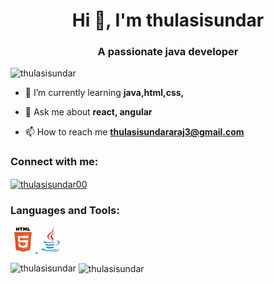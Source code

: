 <h1 align="center">Hi 👋, I'm thulasisundar</h1>
<h3 align="center">A passionate java developer</h3>

<p align="left"> <img src="https://komarev.com/ghpvc/?username=thulasisundar&label=Profile%20views&color=0e75b6&style=flat" alt="thulasisundar" /> </p>

- 🌱 I’m currently learning **java,html,css,**

- 💬 Ask me about **react, angular**

- 📫 How to reach me **thulasisundararaj3@gmail.com**

<h3 align="left">Connect with me:</h3>
<p align="left">
<a href="https://twitter.com/thulasisundar00" target="blank"><img align="center" src="https://raw.githubusercontent.com/rahuldkjain/github-profile-readme-generator/master/src/images/icons/Social/twitter.svg" alt="thulasisundar00" height="30" width="40" /></a>
</p>

<h3 align="left">Languages and Tools:</h3>
<p align="left"> <a href="https://www.w3.org/html/" target="_blank" rel="noreferrer"> <img src="https://raw.githubusercontent.com/devicons/devicon/master/icons/html5/html5-original-wordmark.svg" alt="html5" width="40" height="40"/> </a> <a href="https://www.java.com" target="_blank" rel="noreferrer"> <img src="https://raw.githubusercontent.com/devicons/devicon/master/icons/java/java-original.svg" alt="java" width="40" height="40"/> </a> </p>

<p><img align="left" src="https://github-readme-stats.vercel.app/api/top-langs?username=thulasisundar&show_icons=true&locale=en&layout=compact" alt="thulasisundar" /></p>

<p>&nbsp;<img align="center" src="https://github-readme-stats.vercel.app/api?username=thulasisundar&show_icons=true&locale=en" alt="thulasisundar" /></p>
